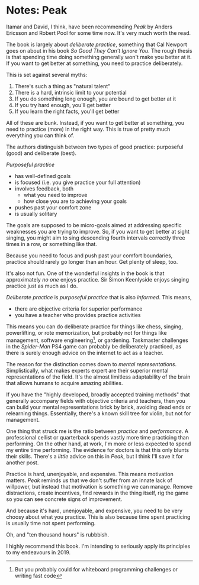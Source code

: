 # Notes: Peak

Itamar and David, I think, have been recommending _Peak_ by Anders Ericsson
and Robert Pool for some time now. It's very much worth the read.

The book is largely about _deliberate practice_, something that Cal Newport
goes on about in his book _So Good They Can't Ignore You_. The rough thesis is
that spending time doing something generally won't make you better at it. If
you want to get better at something, you need to practice deliberately.

This is set against several myths:

 1. There's such a thing as "natural talent"
 2. There is a hard, intrinsic limit to your potential
 3. If you do something long enough, you are bound to get better at it
 4. If you try hard enough, you'll get better
 5. If you learn the right facts, you'll get better

All of these are bunk. Instead, if you want to get better at something, you
need to practice (more) in the right way. This is true of pretty much
everything you can think of.

The authors distinguish between two types of good practice: purposeful (good)
and deliberate (best).

_Purposeful practice_

* has well-defined goals
* is focused (i.e. you give practice your full attention)
* involves feedback, both
  * what you need to improve
  * how close you are to achieving your goals
* pushes past your comfort zone
* is usually solitary

The goals are supposed to be micro-goals aimed at addressing specific
weaknesses you are trying to improve. So, if you want to get better at sight
singing, you might aim to sing descending fourth intervals correctly three
times in a row, or something like that.

Because you need to focus and push past your comfort boundaries, practice
should rarely go longer than an hour. Get plenty of sleep, too.

It's also not fun. One of the wonderful insights in the book is that
approximately _no one_ enjoys practice. Sir Simon Keenlyside enjoys singing
practice just as much as I do.

_Deliberate practice_ is _purposeful practice_ that is also _informed_. This
means,

* there are objective criteria for superior performance
* you have a teacher who provides practice activities

This means you can do deliberate practice for things like chess, singing,
powerlifting, or rote memorization, but probably not for things like
management, software engineering[^1], or gardening. Taskmaster challenges in
the _Spider-Man_ PS4 game can probably be deliberately practiced, as there is
surely enough advice on the internet to act as a teacher.

The reason for the distinction comes down to _mental representations_.
Simplistically, what makes experts expert are their superior mental
representations of the field. It's the almost limitless adaptability of the
brain that allows humans to acquire amazing abilities.

If you have the "highly developed, broadly accepted training methods" that
generally accompany fields with objective criteria and teachers, then you can
build your mental representations brick by brick, avoiding dead ends or
relearning things. Essentially, there's a known skill tree for violin, but not
for management.

One thing that struck me is the ratio between _practice_ and _performance_. A
professional cellist or quarterback spends vastly more time practicing than
performing. On the other hand, at work, I'm more or less expected to spend my
entire time performing. The evidence for doctors is that this only blunts
their skills. There's a _little_ advice on this in _Peak_, but I think I'll
save it for another post.

Practice is hard, unenjoyable, and expensive. This means motivation matters.
_Peak_ reminds us that we don't suffer from an innate lack of willpower, but
instead that motivation is something we can manage. Remove distractions,
create incentives, find rewards in the thing itself, rig the game so you can
see concrete signs of improvement.

And because it's hard, unenjoyable, and expensive, you need to be very choosy
about what you practice. This is also because time spent practicing is usually
time not spent performing.

Oh, and "ten thousand hours" is rubbbish.

I highly recommend this book. I'm intending to seriously apply its principles
to my endeavours in 2019.

[^1]: But you probably could for whiteboard programming challenges or writing fast code
